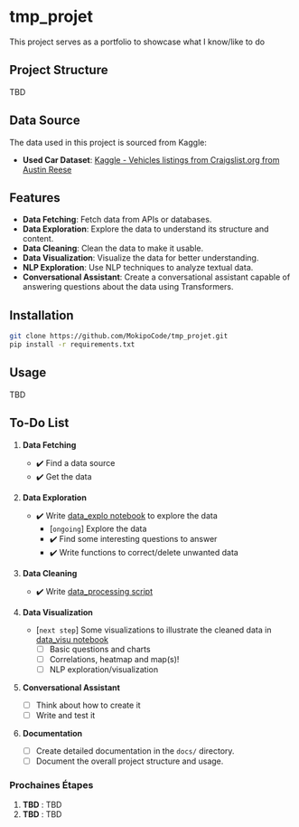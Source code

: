 # tmp_projet
This project serves as a portfolio to showcase what I know/like to do

## Project Structure
TBD

## Data Source

The data used in this project is sourced from Kaggle:

- **Used Car Dataset**: [Kaggle - Vehicles listings from Craigslist.org from Austin Reese](https://www.kaggle.com/datasets/austinreese/craigslist-carstrucks-data)

## Features

- **Data Fetching**: Fetch data from APIs or databases.
- **Data Exploration**: Explore the data to understand its structure and content.
- **Data Cleaning**: Clean the data to make it usable.
- **Data Visualization**: Visualize the data for better understanding.
- **NLP Exploration**: Use NLP techniques to analyze textual data.
- **Conversational Assistant**: Create a conversational assistant capable of answering questions about the data using Transformers.

## Installation

```bash
git clone https://github.com/MokipoCode/tmp_projet.git
pip install -r requirements.txt
```

## Usage
TBD
<!-- ```bash
python src/main.py
``` -->

## To-Do List

1. **Data Fetching**
   - ✔️ Find a data source
   - ✔️ Get the data

2. **Data Exploration**
   - ✔️ Write [data_explo notebook](notebooks\data_explo.ipynb) to explore the data
      - [`ongoing`] Explore the data
      - ✔️ Find some interesting questions to answer
      - ✔️ Write functions to correct/delete unwanted data

3. **Data Cleaning**
   - ✔️ Write [data_processing script](src\data_processing.py)

4. **Data Visualization**
   - [`next step`] Some visualizations to illustrate the cleaned data in [data_visu notebook](notebooks\data_visu.ipynb)
      - [ ] Basic questions and charts
      - [ ] Correlations, heatmap and map(s)!
      - [ ] NLP exploration/visualization

6. **Conversational Assistant**
   - [ ] Think about how to create it
   - [ ] Write and test it

8. **Documentation**
   - [ ] Create detailed documentation in the `docs/` directory.
   - [ ] Document the overall project structure and usage.

<!-- ## Contributing

Pull requests are welcome. For major changes, please open an issue first to discuss what you would like to change.

## License

[MIT](https://choosealicense.com/licenses/mit/)
``` -->

### Prochaines Étapes

1. **TBD** : TBD
2. **TBD** : TBD


<!-- Note: venv_project\Scripts\activate -->
